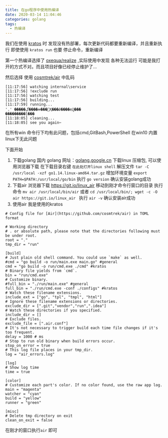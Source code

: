 ```yaml
---
title: 在go程序中使用热编译
date: 2020-03-14 11:04:46
categories: golang
tags: 
  - 热编译
---
```


我们在使用  [kratos](https://github.com/bilibili/kratos)  时 发现没有热部署，每次更新代码都要重新编译，并且重新执行
即使使用 `kratos run` 也要 停止命令，重新编译

第一个热编译选择了 [oxequa/realize](https://github.com/oxequa/realize)  ,实际使用中发现 各种无法运行 
可能是我打开的方式不对。而且项目好像已经停止维护了...

然后选择 使用 [cosmtrek/air](https://github.com/cosmtrek/air)   中乱码
```
[11:17:56] watching internal\service
[11:17:56] !exclude run
[11:17:56] watching test
[11:17:56] building...
[11:17:59] running...
'.' �����ڲ����ⲿ���Ҳ���ǿ����еĳ���
���������ļ���
[11:18:05] cleaning...
[11:18:05] see you again~
```
在所有win 命令行下均有此问题，包括cmd,GitBash,PowerShell
在win10 内置linux下无此问题
<!-- more -->
下面开始

1. 下载golang
 国内 golang 网址：[golang.google.cn](https://golang.google.cn/)  下载linux 压缩包, 可以使用浏览器下载
 在下载目录右键 `在此处打开linux shell` 
 解压文件 `tar -C /usr/local -xzf go1.14.linux-amd64.tar.gz` 
 增加环境变量 `export PATH=$PATH:/usr/local/go/bin`
 执行 `go version` 确认安装golang成功
2. 下载air
 浏览器下载 https://git.io/linux_air 移动到刚才命令行窗口的目录 执行命令  `mv air /usr/local/bin/air`
 或者  `cd /usr/local/bin/; wget -c -O air https://git.io/linux_air `
 执行 `air -v` 确认安装air成功
3. 使用air
 我是使用的kratos 
 ```smartyconfig
# Config file for [Air](https://github.com/cosmtrek/air) in TOML format

# Working directory
# . or absolute path, please note that the directories following must be under root.
root = "."
tmp_dir = "run"

[build]
# Just plain old shell command. You could use `make` as well.
#cmd = "go build -o run/main.exe main.go" #general
cmd = "go build -o run/cmd.exe ./cmd" #kratos 
# Binary file yields from `cmd`.
bin = "run/cmd.exe"
# Customize binary.
#full_bin = "./run/main.exe" #general
full_bin = "./run/cmd.exe -conf ./configs" #kratos 
# Watch these filename extensions.
include_ext = ["go", "tpl", "tmpl", "html"]
# Ignore these filename extensions or directories.
exclude_dir = [".git","vendor","run",".idea"]
# Watch these directories if you specified.
include_dir = []
# Exclude files.
exclude_file = [".air.conf"]
# It's not necessary to trigger build each time file changes if it's too frequent.
delay = 1000 # ms
# Stop to run old binary when build errors occur.
stop_on_error = true
# This log file places in your tmp_dir.
log = "air_errors.log"

[log]
# Show log time
time = true

[color]
# Customize each part's color. If no color found, use the raw app log.
main = "magenta"
watcher = "cyan"
build = "yellow"
runner = "green"

[misc]
# Delete tmp directory on exit
clean_on_exit = false
```
在刚才的窗口执行`air` 即可



